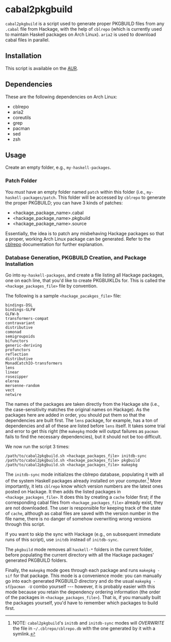 # cabal2pkgbuild

`cabal2pkgbuild` is a script used to generate proper PKGBUILD files from any `.cabal` file from Hackage, with the help of `cblrepo` (which is currently used to maintain Haskell packages on Arch Linux).
`aria2` is used to download cabal files in parallel.

## Installation

This script is available on the [AUR](https://aur.archlinux.org/packages/cabal2pkgbuild-git/).

## Dependencies

These are the following dependencies on Arch Linux:

- cblrepo
- aria2
- coreutils
- grep
- pacman
- sed
- zsh

## Usage

Create an empty folder, e.g., `my-haskell-packages`.

### Patch Folder

You *must* have an empty folder named `patch` within this folder (i.e., `my-haskell-packages/patch`.
This folder will be accessed by `cblrepo` to generate the proper PKGBUILD; you can have 3 kinds of patches:

  - <hackage_package_name>.cabal
  - <hackage_package_name>.pkgbuild
  - <hackage_package_name>.source

Essentially, the idea is to patch any misbehaving Hackage packages so that a proper, working Arch Linux package can be generated.
Refer to the [cblrepo](https://github.com/magthe/cblrepo) documentation for further explanation.

### Database Generation, PKGBUILD Creation, and Package Installation

Go into `my-haskell-packages`, and create a file listing all Hackage packages, one on each line, that you'd like to create PKGBUIKLDs for.
This is called the `<hackage_packages_file>` file by convention.

The following is a sample `<hackage_pacakges_file>` file:

```
bindings-DSL
bindings-GLFW
GLFW-b
transformers-compat
contravariant
distributive
comonad
semigroupoids
bifunctors
generic-deriving
profunctors
reflection
distributive
MonadCatchIO-transformers
lens
linear
rosezipper
elerea
mersenne-random
vect
netwire
```

The names of the packages are taken directly from the Hackage site (i.e., the case-sensitivity matches the original names on Hackage).
As the packages here are added in order, you should put them so that the dependencies are built first.
The `lens` package, for example, has a ton of dependencies and all of these are listed before `lens` itself.
It takes some trial and error to get this right (the `makepkg` mode will output failures as `pacman` fails to find the necessary dependencies), but it should not be too difficult.

We now run the script 3 times:

```
/path/to/cabal2pkgbuild.sh <hackage_packages_file> initdb-sync
/path/to/cabal2pkgbuild.sh <hackage_packages_file> pkgbuild
/path/to/cabal2pkgbuild.sh <hackage_packages_file> makepkg
```

The `initdb-sync` mode initializes the cblrepo database, populating it with all of the system Haskell packages already installed on your computer.[^symlink]
More importantly, it lets `cblrepo` know which version numbers are the latest ones posted on Hackage.
It then adds the listed packages in `<hackage_packages_file>`.
It does this by creating a `cache` folder first; if the corresponding cabal files from `<hackage_packages_file>` already exist, they are not downloaded.
The user is responsible for keeping track of the state of `cache`, although as cabal files are saved with the version number in the file name, there is no danger of somehow overwriting wrong versions through this script.

If you want to skip the sync with Hackage (e.g., on subsequent immediate runs of this script), use `initdb` instead of `initdb-sync`.

The `pkgbuild` mode removes all `haskell-*` folders in the current folder, before populating the current directory with all the Hackage packages' generated PKGBUILD folders.

Finally, the `makepkg` mode goes through each package and runs `makepkg -sif` for that package.
This mode is a convenience mode: you can manually go into each generated PKGBUILD directory and do the usual `makepkg -sf`/`pacman -U` combo yourself --- however, it is probably easier with this mode because you retain the dependency ordering information (the order of the packages in `<hackage_packages_file>`).
That is, if you manually built the packages yourself, you'd have to remember which packages to build first.

[^symlink]: NOTE: `cabal2pkgbuild`'s `initdb` and `initdb-sync` modes will *OVERWRITE* the file in `~/.cblrepo/cblrepo.db` with the one generated by it with a symlink.
